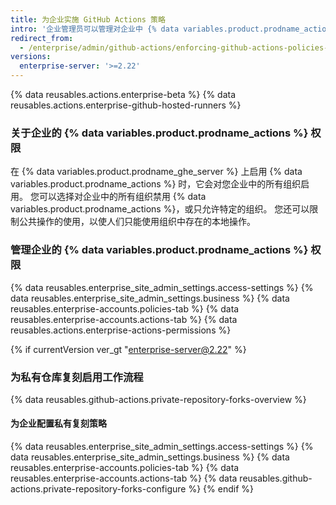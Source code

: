```yaml
---
title: 为企业实施 GitHub Actions 策略
intro: '企业管理员可以管理对企业中 {% data variables.product.prodname_actions %} 的访问。'
redirect_from:
  - /enterprise/admin/github-actions/enforcing-github-actions-policies-for-your-enterprise
versions:
  enterprise-server: '>=2.22'
---
```


{% data reusables.actions.enterprise-beta %}
{% data reusables.actions.enterprise-github-hosted-runners %}

### 关于企业的 {% data variables.product.prodname_actions %} 权限

在 {% data variables.product.prodname_ghe_server %} 上启用 {% data variables.product.prodname_actions %} 时，它会对您企业中的所有组织启用。 您可以选择对企业中的所有组织禁用 {% data variables.product.prodname_actions %}，或只允许特定的组织。 您还可以限制公共操作的使用，以使人们只能使用组织中存在的本地操作。

### 管理企业的 {% data variables.product.prodname_actions %} 权限

{% data reusables.enterprise_site_admin_settings.access-settings %}
{% data reusables.enterprise_site_admin_settings.business %}
{% data reusables.enterprise-accounts.policies-tab %}
{% data reusables.enterprise-accounts.actions-tab %}
{% data reusables.actions.enterprise-actions-permissions %}

{% if currentVersion ver_gt "enterprise-server@2.22" %}
### 为私有仓库复刻启用工作流程

{% data reusables.github-actions.private-repository-forks-overview %}

#### 为企业配置私有复刻策略

{% data reusables.enterprise_site_admin_settings.access-settings %}
{% data reusables.enterprise_site_admin_settings.business %}
{% data reusables.enterprise-accounts.policies-tab %}
{% data reusables.enterprise-accounts.actions-tab %}
{% data reusables.github-actions.private-repository-forks-configure %}
{% endif %}
